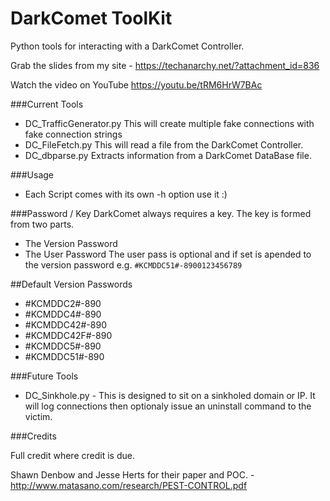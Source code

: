 DarkComet ToolKit
===========
Python tools for interacting with a DarkComet Controller.

Grab the slides from my site - https://techanarchy.net/?attachment_id=836

Watch the video on YouTube
https://youtu.be/tRM6HrW7BAc

###Current Tools
 - DC_TrafficGenerator.py This will create multiple fake connections with fake connection strings
 - DC_FileFetch.py This will read a file from the DarkComet Controller.
 - DC_dbparse.py Extracts information from a DarkComet DataBase file.

###Usage

- Each Script comes with its own -h option use it :)

###Password / Key
DarkComet always requires a key. The key is formed from two parts. 
- The Version Password
- The User Password
The user pass is optional and if set is apended to the version password e.g. ```#KCMDDC51#-8900123456789```

##Default Version Passwords
- #KCMDDC2#-890
- #KCMDDC4#-890
- #KCMDDC42#-890
- #KCMDDC42F#-890
- #KCMDDC5#-890
- #KCMDDC51#-890

###Future Tools

- DC_Sinkhole.py - This is designed to sit on a sinkholed domain or IP. It will log connections then optionaly issue an uninstall command to the victim.

###Credits

Full credit where credit is due. 

Shawn Denbow and Jesse Herts for their paper and POC. - http://www.matasano.com/research/PEST-CONTROL.pdf 

